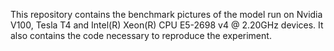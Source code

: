 This repository contains the benchmark pictures of the model run on Nvidia V100, Tesla T4 and Intel(R) Xeon(R) CPU E5-2698 v4 @ 2.20GHz devices.
It also contains the code necessary to reproduce the experiment.
